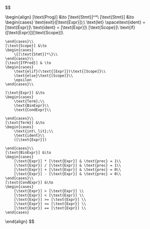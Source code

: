 $$

\begin{align}
    [\text{Prog}] &\to [\text{Stmt}]^*\\
    [\text{Stmt}] &\to 
    \begin{cases}
        \text{exit}([\text{Expr}]);\\
        \text{let} \space\text{ident} = [\text{Expr}]\\
                \text{ident} = [\text{Expr}]\\
        [\text{Scope}]\\
        \text{if} ([\text{Expr}])[\text{Scope}]\\

    \end{cases}\\
    [\text{Scope}] &\to
    \begin{cases}
        \{[\text{Stmt}]*\}\\
    \end{cases}\\
    [\text{IfPred}] & \to
    \begin{cases}
        \text{elif}(\text{[Expr]})\text{[Scope]}\\
        \text{else}\text{[Scope]}\\
        \epsilon
    \end{cases}\\

    [\text{Expr}] &\to 
    \begin{cases}
        \text{Term};\\
        \text{BinExpr}\\
        \text{CondExpr}\\

    \end{cases}\\
    [\text{Term}] &\to 
    \begin{cases}
        \text{int\_lit};\\
        \text{ident}\\
        ([\text{Expr}])

    \end{cases}\\
    [\text{BinExpr}] &\to
    \begin{cases}
        [\text{Expr}] * [\text{Expr}] & \text{prec} = 1\\
        [\text{Expr}] / [\text{Expr}] & \text{prec} = 1\\
        [\text{Expr}] + [\text{Expr}] & \text{prec} = 0\\
        [\text{Expr}] - [\text{Expr}] & \text{prec} = 0\\
    \end{cases}\\
    [\text{CondExpr}] &\to
    \begin{cases}
        [\text{Expr}] > [\text{Expr}] \\
        [\text{Expr}] < [\text{Expr}] \\
        [\text{Expr}] >= [\text{Expr}] \\
        [\text{Expr}] <= [\text{Expr}] \\
        [\text{Expr}] == [\text{Expr}] \\
    \end{cases}
\end{align}
$$